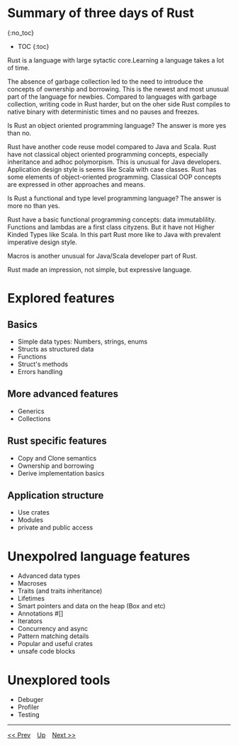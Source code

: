 # Summary of three days of Rust
{:no_toc}

* TOC
{:toc}

Rust is a language with large sytactic core.Learning a language takes a lot of time.

The absence of garbage collection led to the need to introduce the concepts of ownership  and borrowing. This is the newest and most unusual part of the language for newbies.
Compared to languages with garbage collection, writing code in Rust harder, but on the oher side Rust compiles to native binary with deterministic times and no pauses and freezes.

Is Rust an object oriented programming language? The answer is more yes than no.

Rust have another code reuse model compared to Java and Scala. Rust have not classical object oriented programming concepts, especially inheritance and adhoc polymorpism. 
This is unusual for Java developers. Application design style is seems like Scala with case classes.
Rust has some elements of object-oriented programming. Classical OOP concepts are expressed in other approaches and means.


Is Rust a functional and type level programming language? The answer is more no than yes.

Rust have a basic functional programming concepts: data immutablility. Functions and lambdas are a first class cityzens. But it have not Higher Kinded Types like Scala. In this part Rust more like to Java with prevalent imperative design style. 

Macros is another unusual for Java/Scala developer part of Rust.

Rust made an impression, not simple, but expressive language. 


# Explored features
## Basics
* Simple data types: Numbers, strings, enums
* Structs as structured data
* Functions
* Struct's methods
* Errors handling

## More advanced features
* Generics
* Collections

## Rust specific features
* Copy and Clone semantics
* Ownership and borrowing
* Derive implementation basics

## Application structure
* Use crates
* Modules
* private and public access

# Unexpolred language features
* Advanced data types 
* Macroses
* Traits (and traits inheritance)
* Lifetimes
* Smart pointers and data on the heap (Box and etc)
* Annotations #[]
* Iterators
* Concurrency and async
* Pattern matching details
* Popular and useful crates
* unsafe code blocks

# Unexplored tools
* Debuger
* Profiler
* Testing

---
[<< Prev](./rust_basics/day3/errors.md) &ensp; [Up](../index.md) &ensp; [Next >>](../part2/index.md)
